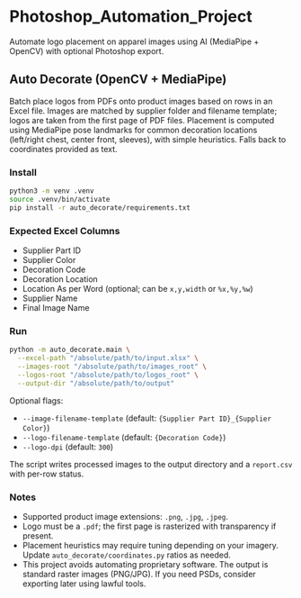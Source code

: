 # Photoshop_Automation_Project
Automate logo placement on apparel images using AI (MediaPipe + OpenCV) with optional Photoshop export.

## Auto Decorate (OpenCV + MediaPipe)

Batch place logos from PDFs onto product images based on rows in an Excel file. Images are matched by supplier folder and filename template; logos are taken from the first page of PDF files. Placement is computed using MediaPipe pose landmarks for common decoration locations (left/right chest, center front, sleeves), with simple heuristics. Falls back to coordinates provided as text.

### Install

```bash
python3 -m venv .venv
source .venv/bin/activate
pip install -r auto_decorate/requirements.txt
```

### Expected Excel Columns
- Supplier Part ID
- Supplier Color
- Decoration Code
- Decoration Location
- Location As per Word (optional; can be `x,y,width` or `%x,%y,%w`)
- Supplier Name
- Final Image Name

### Run

```bash
python -m auto_decorate.main \
  --excel-path "/absolute/path/to/input.xlsx" \
  --images-root "/absolute/path/to/images_root" \
  --logos-root "/absolute/path/to/logos_root" \
  --output-dir "/absolute/path/to/output"
```

Optional flags:
- `--image-filename-template` (default: `{Supplier Part ID}_{Supplier Color}`)
- `--logo-filename-template` (default: `{Decoration Code}`)
- `--logo-dpi` (default: `300`)

The script writes processed images to the output directory and a `report.csv` with per-row status.

### Notes
- Supported product image extensions: `.png`, `.jpg`, `.jpeg`.
- Logo must be a `.pdf`; the first page is rasterized with transparency if present.
- Placement heuristics may require tuning depending on your imagery. Update `auto_decorate/coordinates.py` ratios as needed.
- This project avoids automating proprietary software. The output is standard raster images (PNG/JPG). If you need PSDs, consider exporting later using lawful tools.
